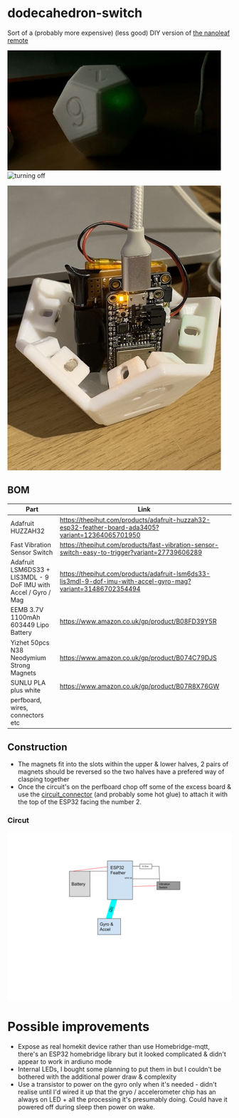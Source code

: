# dodecahedron-switch
Sort of a (probably more expensive) (less good) DIY version of [the nanoleaf remote](https://www.youtube.com/watch?v=FFnLSsW_xBE)


![turning on](./readme_assets/on.gif)
![turning off](./readme_assets/off.gif)

![Charging](./readme_assets/charging.jpeg)


## BOM

| Part | Link |
|--|--|
| Adafruit HUZZAH32 | https://thepihut.com/products/adafruit-huzzah32-esp32-feather-board-ada3405?variant=12364065701950 |
|Fast Vibration Sensor Switch| https://thepihut.com/products/fast-vibration-sensor-switch-easy-to-trigger?variant=27739606289 |
| Adafruit LSM6DS33 + LIS3MDL - 9 DoF IMU with Accel / Gyro / Mag | https://thepihut.com/products/adafruit-lsm6ds33-lis3mdl-9-dof-imu-with-accel-gyro-mag?variant=31486702354494 |
| EEMB 3.7V 1100mAh 603449 Lipo Battery | https://www.amazon.co.uk/gp/product/B08FD39Y5R |
|Yizhet 50pcs N38 Neodymium Strong Magnets | https://www.amazon.co.uk/gp/product/B074C79DJS |
| SUNLU PLA plus white | https://www.amazon.co.uk/gp/product/B07R8X76GW |
| perfboard, wires, connectors etc ||

## Construction

- The magnets fit into the slots within the upper & lower halves, 2 pairs of magnets should be reversed so the two halves have a prefered way of clasping together
- Once the circuit's on the perfboard chop off some of the excess board & use the [circuit_connector](./models/circuit_connector.stl) (and probably some hot glue) to attach it with the top of the ESP32 facing the number 2.

### Circut
![The Circuit diagram](./readme_assets/circuit.svg)

# Possible improvements
 - Expose as real homekit device rather than use Homebridge-mqtt, there's an ESP32 homebridge library but it looked complicated & didn't appear to work in ardiuno mode
 - Internal LEDs, I bought some planning to put them in but I couldn't be bothered with the additional power draw & complexity
 - Use a transistor to power on the gyro only when it's needed - didn't realise until I'd wired it up that the gryo / accelerometer chip has an always on LED + all the processing it's presumably doing. Could have it powered off during sleep then power on wake.
